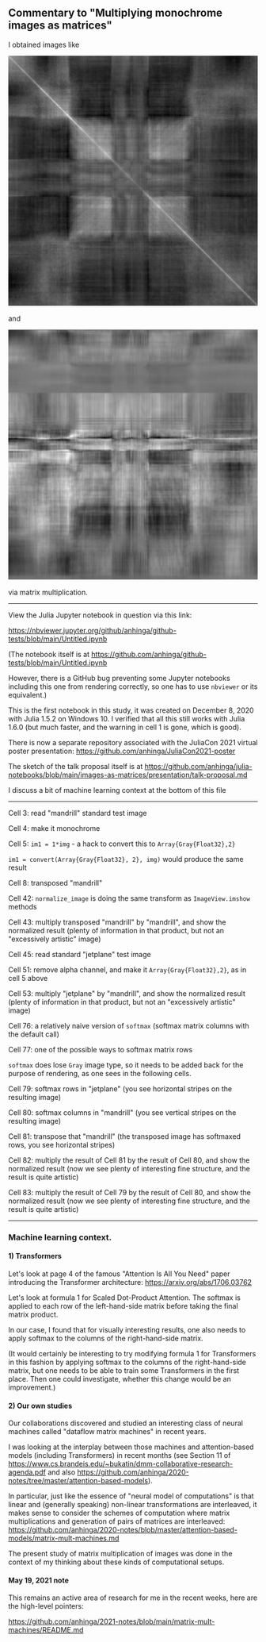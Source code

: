 ## Commentary to "Multiplying monochrome images as matrices"

I obtained images like

![symmetric](symmetric.png)

and

![asymmetric](asymmetric.png)

via matrix multiplication.

---

View the Julia Jupyter notebook in question via this link:

https://nbviewer.jupyter.org/github/anhinga/github-tests/blob/main/Untitled.ipynb

(The notebook itself is at https://github.com/anhinga/github-tests/blob/main/Untitled.ipynb

However, there is a GitHub bug preventing some Jupyter notebooks including this one from rendering correctly, so
one has to use `nbviewer` or its equivalent.)

This is the first notebook in this study, it was created on December 8, 2020 with Julia 1.5.2
on Windows 10. I verified that all this still works with Julia 1.6.0 (but much faster, and
the warning in cell 1 is gone, which is good).

There is now a separate repository associated with the JuliaCon 2021 virtual poster presentation: https://github.com/anhinga/JuliaCon2021-poster

The sketch of the talk proposal itself is at https://github.com/anhinga/julia-notebooks/blob/main/images-as-matrices/presentation/talk-proposal.md

I discuss a bit of machine learning context at the bottom of this file

---

Cell 3: read "mandrill" standard test image

Cell 4: make it monochrome

Cell 5: `im1 = 1*img` - a hack to convert this to `Array{Gray{Float32},2}`

`im1 = convert(Array{Gray{Float32}, 2}, img)` would produce the same result

Cell 8: transposed "mandrill"

Cell 42: `normalize_image` is doing the same transform as `ImageView.imshow` methods

Cell 43: multiply transposed "mandrill" by "mandrill", and show the normalized result (plenty of information in that product, but not an "excessively artistic" image)

Cell 45: read standard "jetplane" test image

Cell 51: remove alpha channel, and make it `Array{Gray{Float32},2}`, as in cell 5 above

Cell 53: multiply "jetplane" by "mandrill", and show the normalized result (plenty of information in that product, but not an "excessively artistic" image)

Cell 76: a relatively naive version of `softmax` (softmax matrix columns with the default call)

Cell 77: one of the possible ways to softmax matrix rows 

`softmax` does lose `Gray` image type, so it needs to be added back for the purpose of rendering, as one sees in the following cells.

Cell 79: softmax rows in "jetplane" (you see horizontal stripes on the resulting image)

Cell 80: softmax columns in "mandrill" (you see vertical stripes on the resulting image)

Cell 81: transpose that "mandrill" (the transposed image has softmaxed rows, you see horizontal stripes)

Cell 82: multiply the result of Cell 81 by the result of Cell 80, and show the normalized result (now we see plenty of interesting fine structure, and the result is quite artistic)

Cell 83: multiply the result of Cell 79 by the result of Cell 80, and show the normalized result (now we see plenty of interesting fine structure, and the result is quite artistic)

---

### Machine learning context.

#### 1) Transformers

Let's look at page 4 of the famous "Attention Is All You Need" paper introducing the Transformer architecture: https://arxiv.org/abs/1706.03762

Let's look at formula 1 for Scaled Dot-Product Attention. The softmax is applied to each row of the left-hand-side matrix before taking the final matrix product.

In our case, I found that for visually interesting results, one also needs to apply softmax to the columns of the right-hand-side matrix.

(It would certainly be interesting to try modifying formula 1 for Transformers in this fashion by applying softmax to the columns of the right-hand-side matrix, 
but one needs to be able to train some Transformers in the first place.
Then one could investigate, whether this change would be an improvement.)

#### 2) Our own studies

Our collaborations discovered and studied an interesting class of neural machines called "dataflow matrix machines" in recent years. 

I was looking at the interplay between those machines and attention-based models (including Transformers) in recent months 
(see Section 11 of https://www.cs.brandeis.edu/~bukatin/dmm-collaborative-research-agenda.pdf and 
also https://github.com/anhinga/2020-notes/tree/master/attention-based-models).

In particular, just like the essence of "neural model of computations" is that linear and (generally speaking) non-linear transformations are interleaved,
it makes sense to consider the schemes of computation where matrix multiplications and generation of pairs of matrices are interleaved: https://github.com/anhinga/2020-notes/blob/master/attention-based-models/matrix-mult-machines.md

The present study of matrix multiplication of images was done in the context of my thinking about these kinds of computational setups.

#### May 19, 2021 note

This remains an active area of research for me in the recent weeks, here are the high-level pointers:

https://github.com/anhinga/2021-notes/blob/main/matrix-mult-machines/README.md
